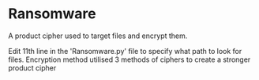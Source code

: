 # Ransomware
A product cipher used to target files and encrypt them.

Edit 11th line in the 'Ransomware.py' file to specify what path to look for files.
Encryption method utilised 3 methods of ciphers to create a stronger product cipher
